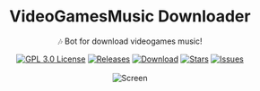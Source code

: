 <h1 align="center">VideoGamesMusic Downloader</h1>
<p align="center">🎶 Bot for download videogames music!</p>

<div align="center">
  <a href="https://github.com/RallyTuning/VideoGamesMusic-Downloader/blob/main/LICENSE.md">
  <img alt="GPL 3.0 License" src="https://img.shields.io/github/license/RallyTuning/VideoGamesMusic-Downloader?label=License"/></a>
  <a href="https://github.com/RallyTuning/VideoGamesMusic-Downloader/releases">
  <img alt="Releases" src="https://img.shields.io/github/v/release/RallyTuning/VideoGamesMusic-Downloader?label=Release"/></a>
  <a href="https://github.com/RallyTuning/VideoGamesMusic-Downloader/releases">
  <img alt="Download" src="https://img.shields.io/github/downloads/RallyTuning/VideoGamesMusic-Downloader/total?color=%23d24dff&label=Downloads"/></a>
  <a href="https://github.com/RallyTuning/VideoGamesMusic-Downloader/stargazers">
  <img alt="Stars" src="https://img.shields.io/github/stars/RallyTuning/VideoGamesMusic-Downloader?color=%23ffff00&label=Stars"/></a>
  <a href="https://github.com/RallyTuning/VideoGamesMusic-Downloader/issues">
  <img alt="Issues" src="https://img.shields.io/github/issues-raw/RallyTuning/VideoGamesMusic-Downloader?label=Issues"/></a>
</div>
<br/>
<div align="center">
  <img alt="Screen" src="https://user-images.githubusercontent.com/50233545/194617539-b241df87-f518-4793-95f3-b8abfb3c9a7b.png"/>
</div>
